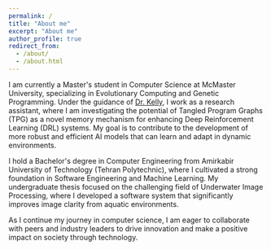 ```yaml
---
permalink: /
title: "About me"
excerpt: "About me"
author_profile: true
redirect_from: 
  - /about/
  - /about.html
---
```


I am currently a Master's student in Computer Science at McMaster University, specializing in Evolutionary Computing and Genetic Programming. Under the guidance of [Dr. Kelly](https://www.eng.mcmaster.ca/cas/faculty/dr-stephen-kelly/), I work as a research assistant, where I am investigating the potential of Tangled Program Graphs (TPG) as a novel memory mechanism for enhancing Deep Reinforcement Learning (DRL) systems. My goal is to contribute to the development of more robust and efficient AI models that can learn and adapt in dynamic environments.

I hold a Bachelor's degree in Computer Engineering from Amirkabir University of Technology (Tehran Polytechnic), where I cultivated a strong foundation in Software Engineering and Machine Learning. My undergraduate thesis focused on the challenging field of Underwater Image Processing, where I developed a software system that significantly improves image clarity from aquatic environments. 

As I continue my journey in computer science, I am eager to collaborate with peers and industry leaders to drive innovation and make a positive impact on society through technology.


